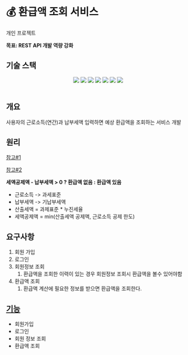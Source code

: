 # 💰 환급액 조회 서비스
개인 프로젝트

**목표: REST API 개발 역량 강화**

## 기술 스택
<div align="center">
<img src="https://img.shields.io/badge/java-007396?style=for-the-badge&logo=java&logoColor=white">
<img src="https://img.shields.io/badge/springboot-6DB33F?style=for-the-badge&logo=springboot&logoColor=white">
<img src="https://img.shields.io/badge/springboot security-6DB33F?style=for-the-badge&logo=SpringSecurity&logoColor=white">
<img src="https://img.shields.io/badge/jpa-6DB33F?style=for-the-badge&logo=springboot&logoColor=white">
<img src="https://img.shields.io/badge/swagger-85EA2D?style=for-the-badge&logo=swagger&logoColor=white">
<img src="https://img.shields.io/badge/H2Database-004F9F?style=for-the-badge&logo=H2&logoColor=white">
<img src="https://img.shields.io/badge/postman-FF6C37?style=for-the-badge&logo=postman&logoColor=white">
</div><br>


## 개요
사용자의 근로소득(연간)과 납부세액 입력하면 예상 환급액을 조회하는 서비스 개발

## 원리
<a href="https://www.nts.go.kr/nts/cm/cntnts/cntntsView.do?mi=6596&cntntsId=7875">참고#1</a>

<a href="https://blog.3o3.co.kr/220517-insight/">참고#2</a>

**세액공제액 - 납부세액 > 0 ? 환급액 없음 : 환급액 있음**
* 근로소득 -> 과세표준
* 납부세액 -> 기납부세액
* 산출세액 = 과제표준 * 누진세율
* 세액공제액 = min(산출세액 공제액, 근로소득 공제 한도)

## 요구사항
1. 회원 가입
2. 로그인
3. 회원정보 조회
   1. 환급액을 조회한 이력이 있는 경우 회원정보 조회시 환급액을 볼수 있어야함
4. 환급액 조회
   1. 환급액 계산에 필요한 정보를 받으면 환급액을 조회한다.

## [기능](https://github.com/ssosee/myRefundApi/blob/master/API-Doc.md)
* 회원가입
* 로그인
* 회원 정보 조회
* 환급액 조회
